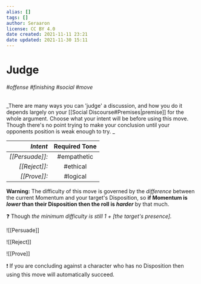 ```yaml
---
alias: []
tags: []
author: Seraaron
license: CC BY 4.0
date created: 2021-11-11 23:21
date updated: 2021-11-30 15:11
---
```


# Judge

###### #offense #finishing #social #move

_There are many ways you can 'judge' a discussion, and how you do it depends largely on your [[Social Discourse#Premises|premise]] for the whole argument. Choose what your intent will be before using this move. Though there's no point trying to make your conclusion until your opponents position is weak enough to try. _

|        _Intent_ | Required Tone |
| ---------------:|:-------------:|
| _[[Persuade]]:_ |  #empathetic  |
|   _[[Reject]]:_ |   #ethical    |
|    _[[Prove]]:_ |   #logical    |

**Warning:** The difficulty of this move is governed by the _difference_ between the current Momentum and your target's Disposition, so **if Momentum is _lower_ than their Disposition then the roll is _harder_** by that much.

❓ Though _the minimum difficulty is still 1 + [the target's presence]._

![[Persuade]]

![[Reject]]

![[Prove]]

❗ If you are concluding against a character who has no Disposition then using this move will automatically succeed.
